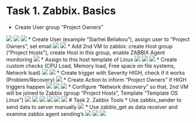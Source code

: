 # Task 1. Zabbix. Basics
* Create User group “Project Owners”
<img src="Screenshot from 2017-07-24 19-24-16.png">
<img src="Screenshot from 2017-07-24 19-24-30.png">
<img src="Screenshot from 2017-07-24 19-24-57.png">
* Create User (example “Siarhei Beliakou”), assign user to “Project Owners”, set email
<img src="Screenshot from 2017-07-24 19-25-07.png">
<img src="Screenshot from 2017-07-24 19-25-43.png">
* Add 2nd VM to zabbix: create Host group (“Project Hosts”), create Host in this group, enable ZABBIX Agent monitoring
<img src="Screenshot from 2017-07-24 19-26-25.png">
* Assign to this host template of Linux
<img src="Screenshot from 2017-07-24 19-27-57.png">
<img src="Screenshot from 2017-07-24 19-28-14.png">
<img src="Screenshot from 2017-07-24 19-28-33.png">
* Create custom checks (CPU Load, Memory load, Free space on file systems, Network load)
<img src="Screenshot from 2017-07-24 19-28-59.png">
<img src="Screenshot from 2017-07-24 19-30-20.png">
* Create trigger with Severity HIGH, check if it works (Problem/Recovery)
<img src="Screenshot from 2017-07-24 19-30-58.png">
* Create Action to inform “Project Owners” if HIGH triggers happen
<img src="Screenshot from 2017-07-24 19-31-44.png">
<img src="Screenshot from 2017-07-24 19-32-06.png">
<img src="Screenshot from 2017-07-24 19-32-16.png">
* Configure “Network discovery” so that, 2nd VM will be joined to Zabbix (group “Project Hosts”, Template “Template OS Linux”)
<img src="Screenshot from 2017-07-24 21-47-14.png">
<img src="Screenshot from 2017-07-24 19-54-20.png">
<img src="Screenshot from 2017-07-24 19-54-30.png">
<img src="Screenshot from 2017-07-24 19-55-22.png">
<img src="Screenshot from 2017-07-24 20-05-41.png">
<img src="Screenshot from 2017-07-24 20-49-24.png">
# Task 2. Zabbix Tools
* Use zabbix_sender to send data to server manually
<img src="Screenshot from 2017-07-24 20-49-47.png">
* Use zabbix_get as data receiver and examine zabbix agent sending’s
<img src="Screenshot from 2017-07-24 20-56-43.png">
<img src="Screenshot from 2017-07-24 20-56-51.png">
<img src="Screenshot from 2017-07-24 20-59-11.png">

